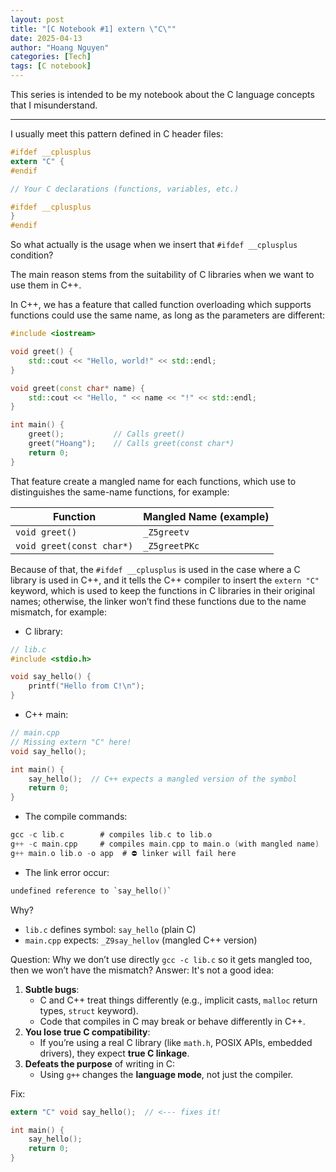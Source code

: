 ```yaml
---
layout: post
title: "[C Notebook #1] extern \"C\""
date: 2025-04-13
author: "Hoang Nguyen"
categories: [Tech]
tags: [C notebook]
---
```


This series is intended to be my notebook about the C language concepts that I misunderstand.

---

I usually meet this pattern defined in C header files: 

```c
#ifdef __cplusplus
extern "C" {
#endif

// Your C declarations (functions, variables, etc.)

#ifdef __cplusplus
}
#endif

```

So what actually is the usage when we insert that `#ifdef __cplusplus`  condition?

The main reason stems from the suitability of C libraries when we want to use them in C++.

In C++, we has a feature that called function overloading which supports functions could use the same name, as long as the parameters are different:

```cpp
#include <iostream>

void greet() {
    std::cout << "Hello, world!" << std::endl;
}

void greet(const char* name) {
    std::cout << "Hello, " << name << "!" << std::endl;
}

int main() {
    greet();           // Calls greet()
    greet("Hoang");    // Calls greet(const char*)
    return 0;
}

```

That feature create a mangled name for each functions, which use to distinguishes the same-name functions, for example:

| Function | Mangled Name (example) |
| --- | --- |
| `void greet()` | `_Z5greetv` |
| `void greet(const char*)` | `_Z5greetPKc` |

Because of that, the `#ifdef __cplusplus` is used in the case where a C library is used in C++, and it tells the C++ compiler to insert the `extern "C"` keyword, which is used to keep the functions in C libraries in their original names; otherwise, the linker won’t find these functions due to the name mismatch, for example:

- C library:

```c
// lib.c
#include <stdio.h>

void say_hello() {
    printf("Hello from C!\n");
}

```

- C++ main:

```c
// main.cpp
// Missing extern "C" here!
void say_hello();

int main() {
    say_hello();  // C++ expects a mangled version of the symbol
    return 0;
}

```

- The compile commands:

```c
gcc -c lib.c        # compiles lib.c to lib.o
g++ -c main.cpp     # compiles main.cpp to main.o (with mangled name)
g++ main.o lib.o -o app  # ⛔ linker will fail here
```

- The link error occur:

```c
undefined reference to `say_hello()`
```

Why?

- `lib.c` defines symbol: `say_hello` (plain C)
- `main.cpp` expects: `_Z9say_hellov` (mangled C++ version)

Question: Why we don’t use directly `gcc -c lib.c` so it gets mangled too, then we won’t have the mismatch?
Answer:  It's not a good idea:

1. **Subtle bugs**:
    - C and C++ treat things differently (e.g., implicit casts, `malloc` return types, `struct` keyword).
    - Code that compiles in C may break or behave differently in C++.
2. **You lose true C compatibility**:
    - If you’re using a real C library (like `math.h`, POSIX APIs, embedded drivers), they expect **true C linkage**.
3. **Defeats the purpose** of writing in C:
    - Using `g++` changes the **language mode**, not just the compiler.

Fix: 

```c
extern "C" void say_hello();  // <--- fixes it!

int main() {
    say_hello();
    return 0;
}
```